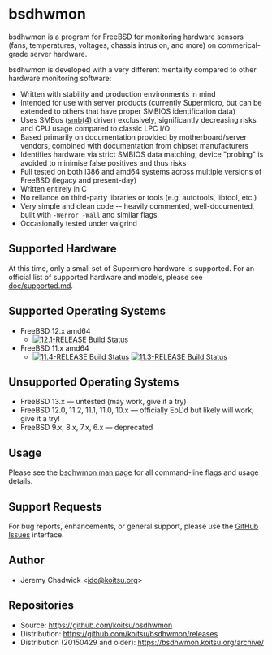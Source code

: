 # bsdhwmon

bsdhwmon is a program for FreeBSD for monitoring hardware sensors (fans, temperatures, voltages, chassis intrusion, and more) on commerical-grade server hardware.

bsdhwmon is developed with a very different mentality compared to other hardware monitoring software:

* Written with stability and production environments in mind
* Intended for use with server products (currently Supermicro, but can be extended to others that have proper SMBIOS identification data)
* Uses SMBus ([smb(4)](https://www.freebsd.org/cgi/man.cgi?query=smb&apropos=0&sektion=0&manpath=FreeBSD+11.1-stable&arch=default&format=html) driver) exclusively, significantly decreasing risks and CPU usage compared to classic LPC I/O
* Based primarily on documentation provided by motherboard/server vendors, combined with documentation from chipset manufacturers
* Identifies hardware via strict SMBIOS data matching; device "probing" is avoided to minimise false positives and thus risks
* Full tested on both i386 and amd64 systems across multiple versions of FreeBSD (legacy and present-day)
* Written entirely in C
* No reliance on third-party libraries or tools (e.g. autotools, libtool, etc.)
* Very simple and clean code -- heavily commented, well-documented, built with <code>-Werror -Wall</code> and similar flags
* Occasionally tested under valgrind

## Supported Hardware
At this time, only a small set of Supermicro hardware is supported.  For an official list of supported hardware and models, please see [doc/supported.md](/doc/supported.md).

## Supported Operating Systems
* FreeBSD 12.x amd64
  * [![12.1-RELEASE Build Status](https://api.cirrus-ci.com/github/koitsu/bsdhwmon.svg?task=releng_12_1)](https://cirrus-ci.com/github/koitsu/bsdhwmon)
* FreeBSD 11.x amd64
  * [![11.4-RELEASE Build Status](https://api.cirrus-ci.com/github/koitsu/bsdhwmon.svg?task=releng_11_4)](https://cirrus-ci.com/github/koitsu/bsdhwmon)
  [![11.3-RELEASE Build Status](https://api.cirrus-ci.com/github/koitsu/bsdhwmon.svg?task=releng_11_3)](https://cirrus-ci.com/github/koitsu/bsdhwmon)

## Unsupported Operating Systems
* FreeBSD 13.x &mdash; untested (may work, give it a try)
* FreeBSD 12.0, 11.2, 11.1, 11.0, 10.x &mdash; officially EoL'd but likely will work; give it a try!
* FreeBSD 9.x, 8.x, 7.x, 6.x &mdash; deprecated

## Usage
Please see the [bsdhwmon man page](/bsdhwmon.8.txt) for all command-line flags and usage details.

## Support Requests
For bug reports, enhancements, or general support, please use the [GitHub Issues](https://github.com/koitsu/bsdhwmon/issues) interface.

## Author
* Jeremy Chadwick &lt;jdc@koitsu.org&gt;

## Repositories
* Source: https://github.com/koitsu/bsdhwmon
* Distribution: https://github.com/koitsu/bsdhwmon/releases
* Distribution (20150429 and older): https://bsdhwmon.koitsu.org/archive/

